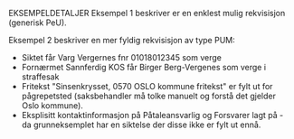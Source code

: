 EKSEMPELDETALJER
Eksempel 1 beskriver er en enklest mulig rekvisisjon (generisk PeU).

Eksempel 2 beskriver en mer fyldig rekvisisjon av type PUM:

- Siktet får Varg Vergernes fnr 01018012345 som verge
- Fornærmet Sannferdig KOS får Birger Berg-Vergenes som verge i straffesak
- Fritekst "Sinsenkrysset, 0570 OSLO kommune fritekst" er fylt ut for pågrepetsted (saksbehandler må tolke manuelt og forstå det gjelder Oslo kommune).
- Eksplisitt kontaktinformasjon på Påtaleansvarlig og Forsvarer lagt på - da grunneksemplet har en siktelse der disse ikke er fylt ut ennå.
